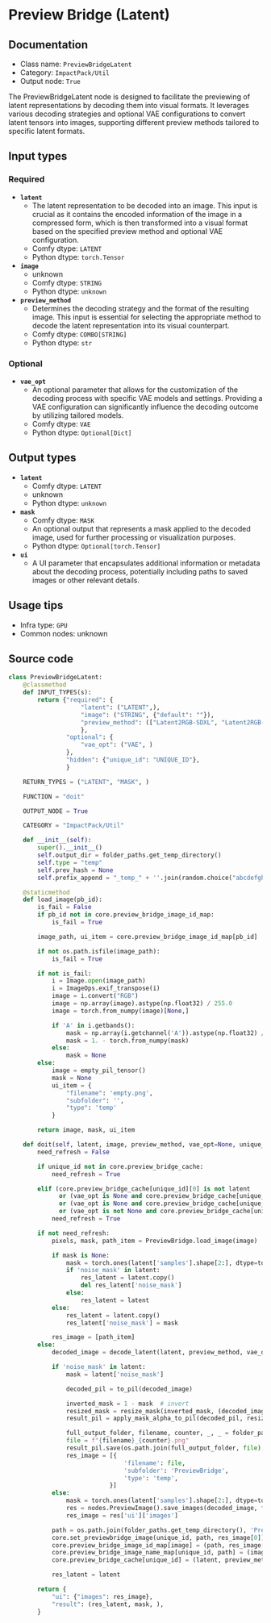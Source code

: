 # Preview Bridge (Latent)
## Documentation
- Class name: `PreviewBridgeLatent`
- Category: `ImpactPack/Util`
- Output node: `True`

The PreviewBridgeLatent node is designed to facilitate the previewing of latent representations by decoding them into visual formats. It leverages various decoding strategies and optional VAE configurations to convert latent tensors into images, supporting different preview methods tailored to specific latent formats.
## Input types
### Required
- **`latent`**
    - The latent representation to be decoded into an image. This input is crucial as it contains the encoded information of the image in a compressed form, which is then transformed into a visual format based on the specified preview method and optional VAE configuration.
    - Comfy dtype: `LATENT`
    - Python dtype: `torch.Tensor`
- **`image`**
    - unknown
    - Comfy dtype: `STRING`
    - Python dtype: `unknown`
- **`preview_method`**
    - Determines the decoding strategy and the format of the resulting image. This input is essential for selecting the appropriate method to decode the latent representation into its visual counterpart.
    - Comfy dtype: `COMBO[STRING]`
    - Python dtype: `str`
### Optional
- **`vae_opt`**
    - An optional parameter that allows for the customization of the decoding process with specific VAE models and settings. Providing a VAE configuration can significantly influence the decoding outcome by utilizing tailored models.
    - Comfy dtype: `VAE`
    - Python dtype: `Optional[Dict]`
## Output types
- **`latent`**
    - Comfy dtype: `LATENT`
    - unknown
    - Python dtype: `unknown`
- **`mask`**
    - Comfy dtype: `MASK`
    - An optional output that represents a mask applied to the decoded image, used for further processing or visualization purposes.
    - Python dtype: `Optional[torch.Tensor]`
- **`ui`**
    - A UI parameter that encapsulates additional information or metadata about the decoding process, potentially including paths to saved images or other relevant details.
## Usage tips
- Infra type: `GPU`
- Common nodes: unknown


## Source code
```python
class PreviewBridgeLatent:
    @classmethod
    def INPUT_TYPES(s):
        return {"required": {
                    "latent": ("LATENT",),
                    "image": ("STRING", {"default": ""}),
                    "preview_method": (["Latent2RGB-SDXL", "Latent2RGB-SD15", "TAESDXL", "TAESD15"],),
                    },
                "optional": {
                    "vae_opt": ("VAE", )
                },
                "hidden": {"unique_id": "UNIQUE_ID"},
                }

    RETURN_TYPES = ("LATENT", "MASK", )

    FUNCTION = "doit"

    OUTPUT_NODE = True

    CATEGORY = "ImpactPack/Util"

    def __init__(self):
        super().__init__()
        self.output_dir = folder_paths.get_temp_directory()
        self.type = "temp"
        self.prev_hash = None
        self.prefix_append = "_temp_" + ''.join(random.choice("abcdefghijklmnopqrstupvxyz") for x in range(5))

    @staticmethod
    def load_image(pb_id):
        is_fail = False
        if pb_id not in core.preview_bridge_image_id_map:
            is_fail = True

        image_path, ui_item = core.preview_bridge_image_id_map[pb_id]

        if not os.path.isfile(image_path):
            is_fail = True

        if not is_fail:
            i = Image.open(image_path)
            i = ImageOps.exif_transpose(i)
            image = i.convert("RGB")
            image = np.array(image).astype(np.float32) / 255.0
            image = torch.from_numpy(image)[None,]

            if 'A' in i.getbands():
                mask = np.array(i.getchannel('A')).astype(np.float32) / 255.0
                mask = 1. - torch.from_numpy(mask)
            else:
                mask = None
        else:
            image = empty_pil_tensor()
            mask = None
            ui_item = {
                "filename": 'empty.png',
                "subfolder": '',
                "type": 'temp'
            }

        return image, mask, ui_item

    def doit(self, latent, image, preview_method, vae_opt=None, unique_id=None):
        need_refresh = False

        if unique_id not in core.preview_bridge_cache:
            need_refresh = True

        elif (core.preview_bridge_cache[unique_id][0] is not latent
              or (vae_opt is None and core.preview_bridge_cache[unique_id][2] is not None)
              or (vae_opt is None and core.preview_bridge_cache[unique_id][1] != preview_method)
              or (vae_opt is not None and core.preview_bridge_cache[unique_id][2] is not vae_opt)):
            need_refresh = True

        if not need_refresh:
            pixels, mask, path_item = PreviewBridge.load_image(image)

            if mask is None:
                mask = torch.ones(latent['samples'].shape[2:], dtype=torch.float32, device="cpu").unsqueeze(0)
                if 'noise_mask' in latent:
                    res_latent = latent.copy()
                    del res_latent['noise_mask']
                else:
                    res_latent = latent
            else:
                res_latent = latent.copy()
                res_latent['noise_mask'] = mask

            res_image = [path_item]
        else:
            decoded_image = decode_latent(latent, preview_method, vae_opt)

            if 'noise_mask' in latent:
                mask = latent['noise_mask']

                decoded_pil = to_pil(decoded_image)

                inverted_mask = 1 - mask  # invert
                resized_mask = resize_mask(inverted_mask, (decoded_image.shape[1], decoded_image.shape[2]))
                result_pil = apply_mask_alpha_to_pil(decoded_pil, resized_mask)

                full_output_folder, filename, counter, _, _ = folder_paths.get_save_image_path("PreviewBridge/PBL-"+self.prefix_append, folder_paths.get_temp_directory(), result_pil.size[0], result_pil.size[1])
                file = f"{filename}_{counter}.png"
                result_pil.save(os.path.join(full_output_folder, file), compress_level=4)
                res_image = [{
                                'filename': file,
                                'subfolder': 'PreviewBridge',
                                'type': 'temp',
                            }]
            else:
                mask = torch.ones(latent['samples'].shape[2:], dtype=torch.float32, device="cpu").unsqueeze(0)
                res = nodes.PreviewImage().save_images(decoded_image, filename_prefix="PreviewBridge/PBL-")
                res_image = res['ui']['images']

            path = os.path.join(folder_paths.get_temp_directory(), 'PreviewBridge', res_image[0]['filename'])
            core.set_previewbridge_image(unique_id, path, res_image[0])
            core.preview_bridge_image_id_map[image] = (path, res_image[0])
            core.preview_bridge_image_name_map[unique_id, path] = (image, res_image[0])
            core.preview_bridge_cache[unique_id] = (latent, preview_method, vae_opt, res_image)

            res_latent = latent

        return {
            "ui": {"images": res_image},
            "result": (res_latent, mask, ),
        }

```
